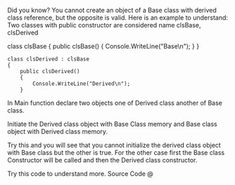 Did you know?
You cannot create an object of a Base class with derived class reference, but the opposite is valid. Here is an example to understand:
Two classes with public constructor are considered name clsBase, clsDerived


class clsBase
    {
        public clsBase()
        {
            Console.WriteLine("Base\n");
        }
    }

    class clsDerived : clsBase
    {
        public clsDerived()
        {
            Console.WriteLine("Derived\n");
        }
 

In Main function declare two objects one of Derived class another of Base class.

 

Initiate the Derived class object with Base Class memory and Base class object with Derived class memory.

 

Try this and you will see that you cannot initialize the derived class object with Base class but the other is true. For the other case first the Base class Constructor will be called and then the Derived class constructor.

Try this code to understand more.
Source Code @ 
